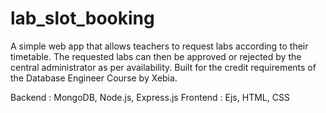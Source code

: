 # lab_slot_booking
A simple web app that allows teachers to request labs according to their timetable.  The requested labs can then be approved or rejected by the central administrator as per availability. Built for the credit requirements of the Database Engineer Course by Xebia.

Backend : MongoDB, Node.js, Express.js
Frontend : Ejs, HTML, CSS

